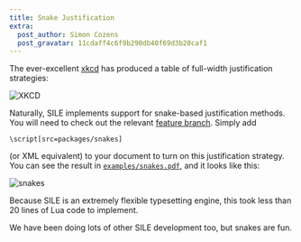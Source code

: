```yaml
---
title: Snake Justification
extra:
  post_author: Simon Cozens
  post_gravatar: 11cdaff4c6f9b290db40f69d3b20caf1
---
```


The ever-excellent [xkcd][] has produced a table of full-width justification strategies:

![XKCD](https://imgs.xkcd.com/comics/full_width_justification.png)

Naturally, SILE implements support for snake-based justification methods. You will need to check out the relevant [feature branch][]. Simply add

    \script[src=packages/snakes]

(or XML equivalent) to your document to turn on this justification strategy. You can see the result in [`examples/snakes.pdf`](https://github.com/sile-typesetter/sile/blob/snakes/examples/snakes.pdf), and it looks like this:

![snakes](/images/snakes.png)

Because SILE is an extremely flexible typesetting engine, this took less than 20 lines of Lua code to implement.

We have been doing lots of other SILE development too, but snakes are fun.

[xkcd]: https://xkcd.com/
[feature branch]: https://github.com/sile-typesetter/sile/tree/snakes
